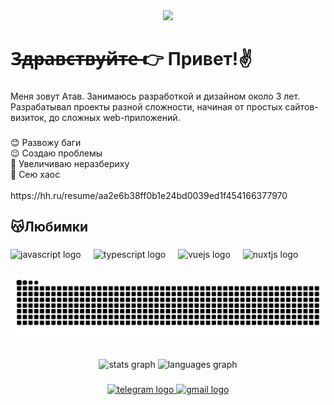 <div align="center">
  <img height="180" src="https://i.pinimg.com/originals/e5/ca/10/e5ca107d261d6e2c1340bcf458983e23.gif"  />
</div>

###

<h1 align="left">З̶д̶р̶а̶в̶с̶т̶в̶у̶й̶т̶е̶ 👉 Привет!✌</h1>

###

<p align="left">Меня зовут Атав. Занимаюсь разработкой и дизайном около 3 лет. Разрабатывал проекты разной сложности, начиная от простых сайтов-визиток, до сложных web-приложений.</p>

###

<p align="left">😊 Развожу баги<br>😉 Создаю проблемы<br>🥰 Увеличиваю неразбериху<br>🤗 Сею хаос<br><br>https://hh.ru/resume/aa2e6b38ff0b1e24bd0039ed1f454166377970</p>

###

<h2 align="left">😽Любимки</h2>

###

<div align="left">
  <img src="https://cdn.jsdelivr.net/gh/devicons/devicon/icons/javascript/javascript-original.svg" height="40" alt="javascript logo"  />
  <img width="12" />
  <img src="https://cdn.jsdelivr.net/gh/devicons/devicon/icons/typescript/typescript-original.svg" height="40" alt="typescript logo"  />
  <img width="12" />
  <img src="https://cdn.jsdelivr.net/gh/devicons/devicon/icons/vuejs/vuejs-original.svg" height="40" alt="vuejs logo"  />
  <img width="12" />
  <img src="https://cdn.jsdelivr.net/gh/devicons/devicon/icons/nuxtjs/nuxtjs-original.svg" height="40" alt="nuxtjs logo"  />
</div>

###

<img src="https://raw.githubusercontent.com/Ozzcar11/Ozzcar11/output/snake.svg" alt="Snake animation" />

###

<div align="center">
  <img src="https://github-readme-stats.vercel.app/api?username=Ozzcar11&hide_title=false&hide_rank=true&show_icons=true&include_all_commits=true&count_private=true&disable_animations=false&theme=dracula&locale=en&hide_border=true&order=1" height="150" alt="stats graph"  />
  <img src="https://github-readme-stats.vercel.app/api/top-langs?username=Ozzcar11&locale=en&hide_title=false&layout=compact&card_width=320&langs_count=5&theme=dracula&hide_border=true&order=2" height="150" alt="languages graph"  />
</div>

###

<div align="center">
  <a href="https://t.me/Cicadll" target="_blank">
    <img src="https://raw.githubusercontent.com/maurodesouza/profile-readme-generator/master/src/assets/icons/social/telegram/default.svg" width="52" height="40" alt="telegram logo"  />
  </a>
  <a href="mailto:cicadglll@gmail.com" target="_blank">
    <img src="https://raw.githubusercontent.com/maurodesouza/profile-readme-generator/master/src/assets/icons/social/gmail/default.svg" width="52" height="40" alt="gmail logo"  />
  </a>
</div>

###

